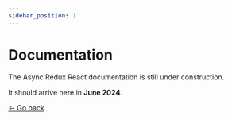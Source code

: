 ```yaml
---
sidebar_position: 1
---
```


# Documentation

The Async Redux React documentation is still under construction. 

It should arrive here in **June 2024**.

[← Go back](../)
